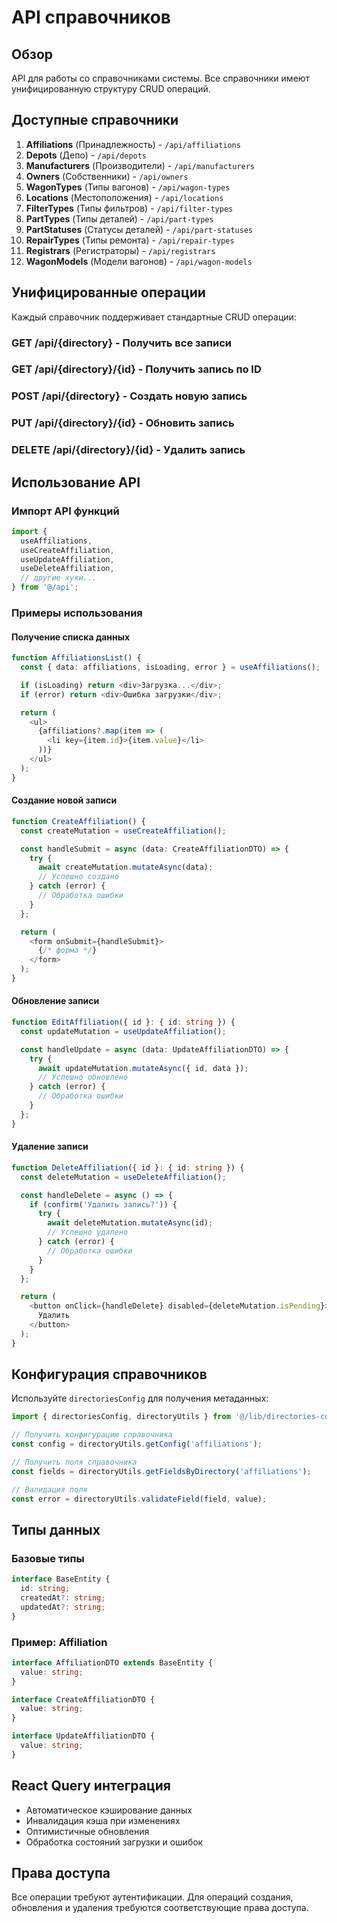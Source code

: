 # API справочников

## Обзор

API для работы со справочниками системы. Все справочники имеют унифицированную структуру CRUD операций.

## Доступные справочники

1. **Affiliations** (Принадлежность) - `/api/affiliations`
2. **Depots** (Депо) - `/api/depots`
3. **Manufacturers** (Производители) - `/api/manufacturers`
4. **Owners** (Собственники) - `/api/owners`
5. **WagonTypes** (Типы вагонов) - `/api/wagon-types`
6. **Locations** (Местоположения) - `/api/locations`
7. **FilterTypes** (Типы фильтров) - `/api/filter-types`
8. **PartTypes** (Типы деталей) - `/api/part-types`
9. **PartStatuses** (Статусы деталей) - `/api/part-statuses`
10. **RepairTypes** (Типы ремонта) - `/api/repair-types`
11. **Registrars** (Регистраторы) - `/api/registrars`
12. **WagonModels** (Модели вагонов) - `/api/wagon-models`

## Унифицированные операции

Каждый справочник поддерживает стандартные CRUD операции:

### GET /api/{directory} - Получить все записи

### GET /api/{directory}/{id} - Получить запись по ID

### POST /api/{directory} - Создать новую запись

### PUT /api/{directory}/{id} - Обновить запись

### DELETE /api/{directory}/{id} - Удалить запись

## Использование API

### Импорт API функций

```typescript
import {
  useAffiliations,
  useCreateAffiliation,
  useUpdateAffiliation,
  useDeleteAffiliation,
  // другие хуки...
} from '@/api';
```

### Примеры использования

#### Получение списка данных

```typescript
function AffiliationsList() {
  const { data: affiliations, isLoading, error } = useAffiliations();

  if (isLoading) return <div>Загрузка...</div>;
  if (error) return <div>Ошибка загрузки</div>;

  return (
    <ul>
      {affiliations?.map(item => (
        <li key={item.id}>{item.value}</li>
      ))}
    </ul>
  );
}
```

#### Создание новой записи

```typescript
function CreateAffiliation() {
  const createMutation = useCreateAffiliation();

  const handleSubmit = async (data: CreateAffiliationDTO) => {
    try {
      await createMutation.mutateAsync(data);
      // Успешно создано
    } catch (error) {
      // Обработка ошибки
    }
  };

  return (
    <form onSubmit={handleSubmit}>
      {/* форма */}
    </form>
  );
}
```

#### Обновление записи

```typescript
function EditAffiliation({ id }: { id: string }) {
  const updateMutation = useUpdateAffiliation();

  const handleUpdate = async (data: UpdateAffiliationDTO) => {
    try {
      await updateMutation.mutateAsync({ id, data });
      // Успешно обновлено
    } catch (error) {
      // Обработка ошибки
    }
  };
}
```

#### Удаление записи

```typescript
function DeleteAffiliation({ id }: { id: string }) {
  const deleteMutation = useDeleteAffiliation();

  const handleDelete = async () => {
    if (confirm('Удалить запись?')) {
      try {
        await deleteMutation.mutateAsync(id);
        // Успешно удалено
      } catch (error) {
        // Обработка ошибки
      }
    }
  };

  return (
    <button onClick={handleDelete} disabled={deleteMutation.isPending}>
      Удалить
    </button>
  );
}
```

## Конфигурация справочников

Используйте `directoriesConfig` для получения метаданных:

```typescript
import { directoriesConfig, directoryUtils } from '@/lib/directories-config';

// Получить конфигурацию справочника
const config = directoryUtils.getConfig('affiliations');

// Получить поля справочника
const fields = directoryUtils.getFieldsByDirectory('affiliations');

// Валидация поля
const error = directoryUtils.validateField(field, value);
```

## Типы данных

### Базовые типы

```typescript
interface BaseEntity {
  id: string;
  createdAt?: string;
  updatedAt?: string;
}
```

### Пример: Affiliation

```typescript
interface AffiliationDTO extends BaseEntity {
  value: string;
}

interface CreateAffiliationDTO {
  value: string;
}

interface UpdateAffiliationDTO {
  value: string;
}
```

## React Query интеграция

- Автоматическое кэширование данных
- Инвалидация кэша при изменениях
- Оптимистичные обновления
- Обработка состояний загрузки и ошибок

## Права доступа

Все операции требуют аутентификации. Для операций создания, обновления и удаления требуются соответствующие права доступа.
